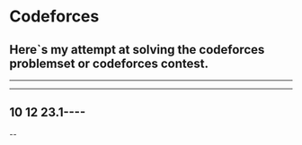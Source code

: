 
# Codeforces


Here`s my attempt at solving the codeforces problemset or codeforces  contest.
-
---
-------

10 12 23.1----
----

--
